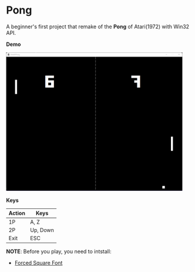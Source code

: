 __Pong__
===


A beginner's first project that remake of the __Pong__ of Atari(1972) with Win32 API.  


__Demo__

![Game Image](demo.png)



__Keys__

Action |     Keys    
------ | -----------
 1P    |     A, Z   
 2P    |    Up, Down      
Exit   |     ESC



 __NOTE__: Before you play, you need to intstall:
  * [Forced Square Font](https://www.dafont.com/forced-square.font)
